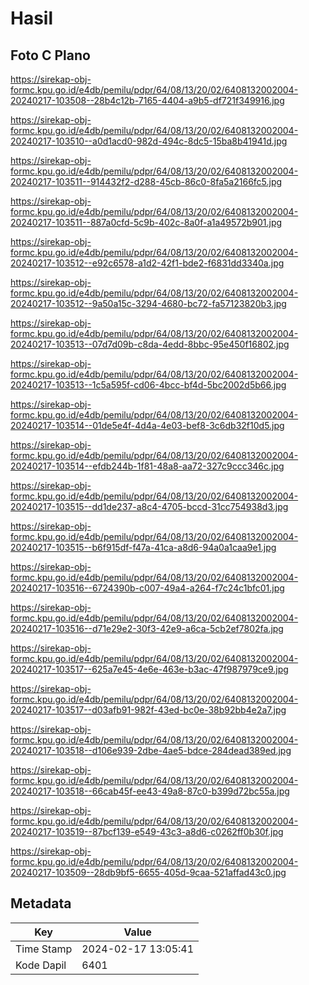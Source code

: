 # Hasil

## Foto C Plano

https://sirekap-obj-formc.kpu.go.id/e4db/pemilu/pdpr/64/08/13/20/02/6408132002004-20240217-103508--28b4c12b-7165-4404-a9b5-df721f349916.jpg

https://sirekap-obj-formc.kpu.go.id/e4db/pemilu/pdpr/64/08/13/20/02/6408132002004-20240217-103510--a0d1acd0-982d-494c-8dc5-15ba8b41941d.jpg

https://sirekap-obj-formc.kpu.go.id/e4db/pemilu/pdpr/64/08/13/20/02/6408132002004-20240217-103511--914432f2-d288-45cb-86c0-8fa5a2166fc5.jpg

https://sirekap-obj-formc.kpu.go.id/e4db/pemilu/pdpr/64/08/13/20/02/6408132002004-20240217-103511--887a0cfd-5c9b-402c-8a0f-a1a49572b901.jpg

https://sirekap-obj-formc.kpu.go.id/e4db/pemilu/pdpr/64/08/13/20/02/6408132002004-20240217-103512--e92c6578-a1d2-42f1-bde2-f6831dd3340a.jpg

https://sirekap-obj-formc.kpu.go.id/e4db/pemilu/pdpr/64/08/13/20/02/6408132002004-20240217-103512--9a50a15c-3294-4680-bc72-fa57123820b3.jpg

https://sirekap-obj-formc.kpu.go.id/e4db/pemilu/pdpr/64/08/13/20/02/6408132002004-20240217-103513--07d7d09b-c8da-4edd-8bbc-95e450f16802.jpg

https://sirekap-obj-formc.kpu.go.id/e4db/pemilu/pdpr/64/08/13/20/02/6408132002004-20240217-103513--1c5a595f-cd06-4bcc-bf4d-5bc2002d5b66.jpg

https://sirekap-obj-formc.kpu.go.id/e4db/pemilu/pdpr/64/08/13/20/02/6408132002004-20240217-103514--01de5e4f-4d4a-4e03-bef8-3c6db32f10d5.jpg

https://sirekap-obj-formc.kpu.go.id/e4db/pemilu/pdpr/64/08/13/20/02/6408132002004-20240217-103514--efdb244b-1f81-48a8-aa72-327c9ccc346c.jpg

https://sirekap-obj-formc.kpu.go.id/e4db/pemilu/pdpr/64/08/13/20/02/6408132002004-20240217-103515--dd1de237-a8c4-4705-bccd-31cc754938d3.jpg

https://sirekap-obj-formc.kpu.go.id/e4db/pemilu/pdpr/64/08/13/20/02/6408132002004-20240217-103515--b6f915df-f47a-41ca-a8d6-94a0a1caa9e1.jpg

https://sirekap-obj-formc.kpu.go.id/e4db/pemilu/pdpr/64/08/13/20/02/6408132002004-20240217-103516--6724390b-c007-49a4-a264-f7c24c1bfc01.jpg

https://sirekap-obj-formc.kpu.go.id/e4db/pemilu/pdpr/64/08/13/20/02/6408132002004-20240217-103516--d71e29e2-30f3-42e9-a6ca-5cb2ef7802fa.jpg

https://sirekap-obj-formc.kpu.go.id/e4db/pemilu/pdpr/64/08/13/20/02/6408132002004-20240217-103517--625a7e45-4e6e-463e-b3ac-47f987979ce9.jpg

https://sirekap-obj-formc.kpu.go.id/e4db/pemilu/pdpr/64/08/13/20/02/6408132002004-20240217-103517--d03afb91-982f-43ed-bc0e-38b92bb4e2a7.jpg

https://sirekap-obj-formc.kpu.go.id/e4db/pemilu/pdpr/64/08/13/20/02/6408132002004-20240217-103518--d106e939-2dbe-4ae5-bdce-284dead389ed.jpg

https://sirekap-obj-formc.kpu.go.id/e4db/pemilu/pdpr/64/08/13/20/02/6408132002004-20240217-103518--66cab45f-ee43-49a8-87c0-b399d72bc55a.jpg

https://sirekap-obj-formc.kpu.go.id/e4db/pemilu/pdpr/64/08/13/20/02/6408132002004-20240217-103519--87bcf139-e549-43c3-a8d6-c0262ff0b30f.jpg

https://sirekap-obj-formc.kpu.go.id/e4db/pemilu/pdpr/64/08/13/20/02/6408132002004-20240217-103509--28db9bf5-6655-405d-9caa-521affad43c0.jpg


## Metadata

| Key        | Value               |
| ---------- | ------------------- |
| Time Stamp | 2024-02-17 13:05:41 |
| Kode Dapil | 6401                |



